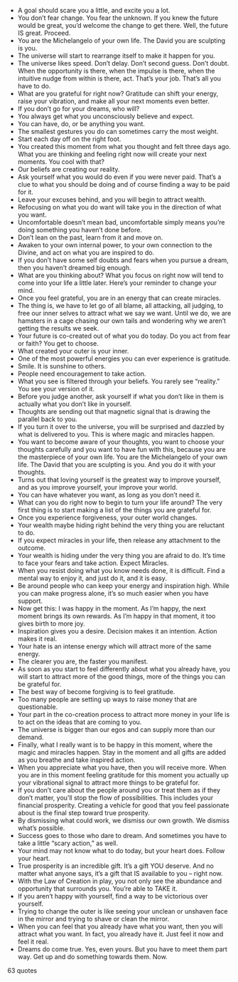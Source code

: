  - A goal should scare you a little, and excite you a lot.
 - You don’t fear change. You fear the unknown. If you knew the future would be great, you’d welcome the change to get there. Well, the future IS great. Proceed.
 - You are the Michelangelo of your own life. The David you are sculpting is you.
 - The universe will start to rearrange itself to make it happen for you.
 - The universe likes speed. Don’t delay. Don’t second guess. Don’t doubt. When the opportunity is there, when the impulse is there, when the intuitive nudge from within is there, act. That’s your job. That’s all you have to do.
 - What are you grateful for right now? Gratitude can shift your energy, raise your vibration, and make all your next moments even better.
 - If you don’t go for your dreams, who will?
 - You always get what you unconsciously believe and expect.
 - You can have, do, or be anything you want.
 - The smallest gestures you do can sometimes carry the most weight.
 - Start each day off on the right foot.
 - You created this moment from what you thought and felt three days ago. What you are thinking and feeling right now will create your next moments. You cool with that?
 - Our beliefs are creating our reality.
 - Ask yourself what you would do even if you were never paid. That’s a clue to what you should be doing and of course finding a way to be paid for it.
 - Leave your excuses behind, and you will begin to attract wealth.
 - Refocusing on what you do want will take you in the direction of what you want.
 - Uncomfortable doesn’t mean bad, uncomfortable simply means you’re doing something you haven’t done before.
 - Don’t lean on the past, learn from it and move on.
 - Awaken to your own internal power, to your own connection to the Divine, and act on what you are inspired to do.
 - If you don’t have some self doubts and fears when you pursue a dream, then you haven’t dreamed big enough.
 - What are you thinking about? What you focus on right now will tend to come into your life a little later. Here’s your reminder to change your mind.
 - Once you feel grateful, you are in an energy that can create miracles.
 - The thing is, we have to let go of all blame, all attacking, all judging, to free our inner selves to attract what we say we want. Until we do, we are hamsters in a cage chasing our own tails and wondering why we aren’t getting the results we seek.
 - Your future is co-created out of what you do today. Do you act from fear or faith? You get to choose.
 - What created your outer is your inner.
 - One of the most powerful energies you can ever experience is gratitude.
 - Smile. It is sunshine to others.
 - People need encouragement to take action.
 - What you see is filtered through your beliefs. You rarely see “reality.” You see your version of it.
 - Before you judge another, ask yourself if what you don’t like in them is actually what you don’t like in yourself.
 - Thoughts are sending out that magnetic signal that is drawing the parallel back to you.
 - If you turn it over to the universe, you will be surprised and dazzled by what is delivered to you. This is where magic and miracles happen.
 - You want to become aware of your thoughts, you want to choose your thoughts carefully and you want to have fun with this, because you are the masterpiece of your own life. You are the Michelangelo of your own life. The David that you are sculpting is you. And you do it with your thoughts.
 - Turns out that loving yourself is the greatest way to improve yourself, and as you improve yourself, your improve your world.
 - You can have whatever you want, as long as you don’t need it.
 - What can you do right now to begin to turn your life around? The very first thing is to start making a list of the things you are grateful for.
 - Once you experience forgiveness, your outer world changes.
 - Your wealth maybe hiding right behind the very thing you are reluctant to do.
 - If you expect miracles in your life, then release any attachment to the outcome.
 - Your wealth is hiding under the very thing you are afraid to do. It’s time to face your fears and take action. Expect Miracles.
 - When you resist doing what you know needs done, it is difficult. Find a mental way to enjoy it, and just do it, and it is easy.
 - Be around people who can keep your energy and inspiration high. While you can make progress alone, it’s so much easier when you have support.
 - Now get this: I was happy in the moment. As I’m happy, the next moment brings its own rewards. As I’m happy in that moment, it too gives birth to more joy.
 - Inspiration gives you a desire. Decision makes it an intention. Action makes it real.
 - Your hate is an intense energy which will attract more of the same energy.
 - The clearer you are, the faster you manifest.
 - As soon as you start to feel differently about what you already have, you will start to attract more of the good things, more of the things you can be grateful for.
 - The best way of become forgiving is to feel gratitude.
 - Too many people are setting up ways to raise money that are questionable.
 - Your part in the co-creation process to attract more money in your life is to act on the ideas that are coming to you.
 - The universe is bigger than our egos and can supply more than our demand.
 - Finally, what I really want is to be happy in this moment, where the magic and miracles happen. Stay in the moment and all gifts are added as you breathe and take inspired action.
 - When you appreciate what you have, then you will receive more. When you are in this moment feeling gratitude for this moment you actually up your vibrational signal to attract more things to be grateful for.
 - If you don’t care about the people around you or treat them as if they don’t matter, you’ll stop the flow of possibilities. This includes your financial prosperity. Creating a vehicle for good that you feel passionate about is the final step toward true prosperity.
 - By dismissing what could work, we dismiss our own growth. We dismiss what’s possible.
 - Success goes to those who dare to dream. And sometimes you have to take a little “scary action,” as well.
 - Your mind may not know what to do today, but your heart does. Follow your heart.
 - True prosperity is an incredible gift. It’s a gift YOU deserve. And no matter what anyone says, it’s a gift that IS available to you – right now.
 - With the Law of Creation in play, you not only see the abundance and opportunity that surrounds you. You’re able to TAKE it.
 - If you aren’t happy with yourself, find a way to be victorious over yourself.
 - Trying to change the outer is like seeing your unclean or unshaven face in the mirror and trying to shave or clean the mirror.
 - When you can feel that you already have what you want, then you will attract what you want. In fact, you already have it. Just feel it now and feel it real.
 - Dreams do come true. Yes, even yours. But you have to meet them part way. Get up and do something towards them. Now.

63 quotes